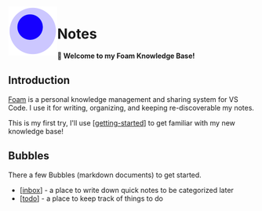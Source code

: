 <img src="attachments/foam-icon.png" width=100 align="left">

# Notes

**👋 Welcome to my Foam Knowledge Base!**

## Introduction

[Foam](https://foambubble.github.io/) is a personal knowledge management and sharing system for VS Code. I use it for writing, organizing, and keeping re-discoverable my notes.

This is my first try, I'll use [[getting-started]] to get familiar with my new knowledge base!

## Bubbles

There a few Bubbles (markdown documents) to get started.

- [[inbox]] - a place to write down quick notes to be categorized later
- [[todo]] - a place to keep track of things to do

[//begin]: # "Autogenerated link references for markdown compatibility"
[getting-started]: getting-started.md "Getting Started"
[inbox]: inbox.md "Inbox"
[todo]: todo.md "Todo"
[//end]: # "Autogenerated link references"
